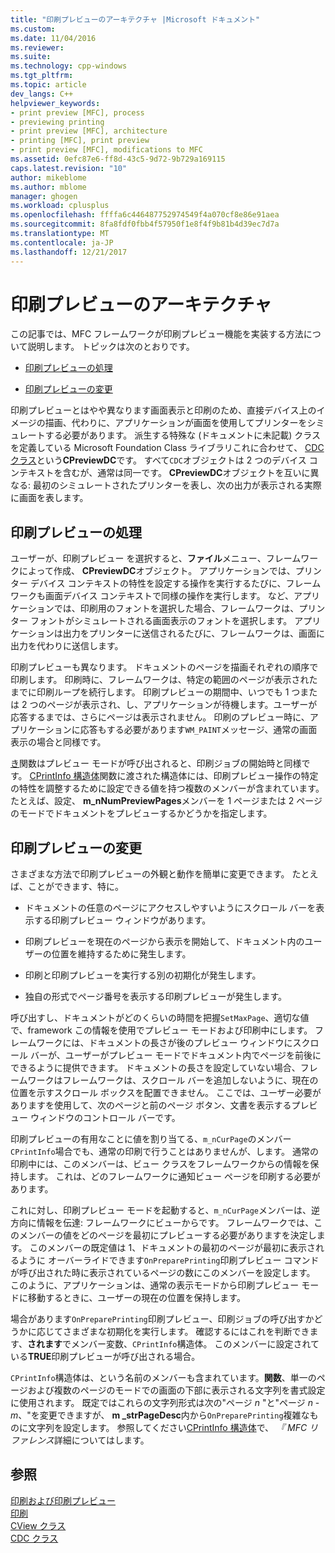 ```yaml
---
title: "印刷プレビューのアーキテクチャ |Microsoft ドキュメント"
ms.custom: 
ms.date: 11/04/2016
ms.reviewer: 
ms.suite: 
ms.technology: cpp-windows
ms.tgt_pltfrm: 
ms.topic: article
dev_langs: C++
helpviewer_keywords:
- print preview [MFC], process
- previewing printing
- print preview [MFC], architecture
- printing [MFC], print preview
- print preview [MFC], modifications to MFC
ms.assetid: 0efc87e6-ff8d-43c5-9d72-9b729a169115
caps.latest.revision: "10"
author: mikeblome
ms.author: mblome
manager: ghogen
ms.workload: cplusplus
ms.openlocfilehash: ffffa6c446487752974549f4a070cf8e86e91aea
ms.sourcegitcommit: 8fa8fdf0fbb4f57950f1e8f4f9b81b4d39ec7d7a
ms.translationtype: MT
ms.contentlocale: ja-JP
ms.lasthandoff: 12/21/2017
---
```

# <a name="print-preview-architecture"></a>印刷プレビューのアーキテクチャ
この記事では、MFC フレームワークが印刷プレビュー機能を実装する方法について説明します。 トピックは次のとおりです。  
  
-   [印刷プレビューの処理](#_core_the_print_preview_process)  
  
-   [印刷プレビューの変更](#_core_modifying_print_preview)  
  
 印刷プレビューとはやや異なります画面表示と印刷のため、直接デバイス上のイメージの描画、代わりに、アプリケーションが画面を使用してプリンターをシミュレートする必要があります。 派生する特殊な (ドキュメントに未記載) クラスを定義している Microsoft Foundation Class ライブラリこれに合わせて、 [CDC クラス](../mfc/reference/cdc-class.md)という**CPreviewDC**です。 すべて`CDC`オブジェクトは 2 つのデバイス コンテキストを含むが、通常は同一です。 **CPreviewDC**オブジェクトを互いに異なる: 最初のシミュレートされたプリンターを表し、次の出力が表示される実際に画面を表します。  
  
##  <a name="_core_the_print_preview_process"></a>印刷プレビューの処理  
 ユーザーが、印刷プレビュー を選択すると、**ファイル**メニュー、フレームワークによって作成、 **CPreviewDC**オブジェクト。 アプリケーションでは、プリンター デバイス コンテキストの特性を設定する操作を実行するたびに、フレームワークも画面デバイス コンテキストで同様の操作を実行します。 など、アプリケーションでは、印刷用のフォントを選択した場合、フレームワークは、プリンター フォントがシミュレートされる画面表示のフォントを選択します。 アプリケーションは出力をプリンターに送信されるたびに、フレームワークは、画面に出力を代わりに送信します。  
  
 印刷プレビューも異なります。 ドキュメントのページを描画それぞれの順序で印刷します。 印刷時に、フレームワークは、特定の範囲のページが表示されたまでに印刷ループを続行します。 印刷プレビューの期間中、いつでも 1 つまたは 2 つのページが表示され、し、アプリケーションが待機します。ユーザーが応答するまでは、さらにページは表示されません。 印刷のプレビュー時に、アプリケーションに応答もする必要があります`WM_PAINT`メッセージ、通常の画面表示の場合と同様です。  
  
 [き](../mfc/reference/cview-class.md#onprepareprinting)関数はプレビュー モードが呼び出されると、印刷ジョブの開始時と同様です。 [CPrintInfo 構造体](../mfc/reference/cprintinfo-structure.md)関数に渡された構造体には、印刷プレビュー操作の特定の特性を調整するために設定できる値を持つ複数のメンバーが含まれています。 たとえば、設定、 **m_nNumPreviewPages**メンバーを 1 ページまたは 2 ページのモードでドキュメントをプレビューするかどうかを指定します。  
  
##  <a name="_core_modifying_print_preview"></a>印刷プレビューの変更  
 さまざまな方法で印刷プレビューの外観と動作を簡単に変更できます。 たとえば、ことができます、特に。  
  
-   ドキュメントの任意のページにアクセスしやすいようにスクロール バーを表示する印刷プレビュー ウィンドウがあります。  
  
-   印刷プレビューを現在のページから表示を開始して、ドキュメント内のユーザーの位置を維持するために発生します。  
  
-   印刷と印刷プレビューを実行する別の初期化が発生します。  
  
-   独自の形式でページ番号を表示する印刷プレビューが発生します。  
  
 呼び出すし、ドキュメントがどのくらいの時間を把握`SetMaxPage`、適切な値で、framework この情報を使用でプレビュー モードおよび印刷中にします。 フレームワークには、ドキュメントの長さが後のプレビュー ウィンドウにスクロール バーが、ユーザーがプレビュー モードでドキュメント内でページを前後にできるように提供できます。 ドキュメントの長さを設定していない場合、フレームワークはフレームワークは、スクロール バーを追加しないように、現在の位置を示すスクロール ボックスを配置できません。 ここでは、ユーザー必要がありますを使用して、次のページと前のページ ボタン、文書を表示するプレビュー ウィンドウのコントロール バーです。  
  
 印刷プレビューの有用なことに値を割り当てる、`m_nCurPage`のメンバー`CPrintInfo`場合でも、通常の印刷で行うことはありませんが、します。 通常の印刷中には、このメンバーは、ビュー クラスをフレームワークからの情報を保持します。 これは、どのフレームワークに通知ビュー ページを印刷する必要があります。  
  
 これに対し、印刷プレビュー モードを起動すると、`m_nCurPage`メンバーは、逆方向に情報を伝達: フレームワークにビューからです。 フレームワークでは、このメンバーの値をどのページを最初にプレビューする必要がありますを決定します。 このメンバーの既定値は 1、ドキュメントの最初のページが最初に表示されるように オーバーライドできます`OnPreparePrinting`印刷プレビュー コマンドが呼び出された時に表示されているページの数にこのメンバーを設定します。 このように、アプリケーションは、通常の表示モードから印刷プレビュー モードに移動するときに、ユーザーの現在の位置を保持します。  
  
 場合があります`OnPreparePrinting`印刷プレビュー、印刷ジョブの呼び出すかどうかに応じてさまざまな初期化を実行します。 確認するにはこれを判断できます、**されます**でメンバー変数、`CPrintInfo`構造体。 このメンバーに設定されている**TRUE**印刷プレビューが呼び出される場合。  
  
 `CPrintInfo`構造体は、という名前のメンバーも含まれています。**関数**、単一のページおよび複数のページのモードでの画面の下部に表示される文字列を書式設定に使用されます。 既定ではこれらの文字列形式は次の"ページ *n* "と"ページ *n*   -  *m*、"を変更できますが、 **m _strPageDesc**内から`OnPreparePrinting`複雑なものに文字列を設定します。 参照してください[CPrintInfo 構造体](../mfc/reference/cprintinfo-structure.md)で、 *『 MFC リファレンス*詳細についてはします。  
  
## <a name="see-also"></a>参照  
 [印刷および印刷プレビュー](../mfc/printing-and-print-preview.md)   
 [印刷](../mfc/printing.md)   
 [CView クラス](../mfc/reference/cview-class.md)   
 [CDC クラス](../mfc/reference/cdc-class.md)
